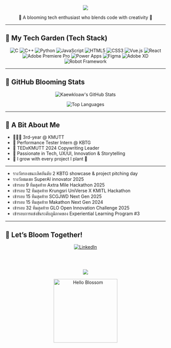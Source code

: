 <p align="center">
  <img src="https://readme-typing-svg.herokuapp.com/?lines=🌷+Kaewkloaw+is+typing...;🌼+Building+Tech+with+Love+and+Joy!;🌸+Let’s+Grow+Beautiful+Projects+Together!&center=true&width=500&height=45">
</p>
<p align="center">🌼 A blooming tech enthusiast who blends code with creativity 💐</p>

---

## 💐 My Tech Garden (Tech Stack)
<div align="center">

![C](https://img.shields.io/badge/C-%23F8BBD0?style=for-the-badge&logo=c&logoColor=white)
![C++](https://img.shields.io/badge/C++-%23F48FB1?style=for-the-badge&logo=c%2B%2B&logoColor=white)
![Python](https://img.shields.io/badge/Python-%23F06292?style=for-the-badge&logo=python&logoColor=white)
![JavaScript](https://img.shields.io/badge/JavaScript-%23F9A8D4?style=for-the-badge&logo=javascript&logoColor=white)
![HTML5](https://img.shields.io/badge/HTML5-%23F6BDC0?style=for-the-badge&logo=html5&logoColor=white)
![CSS3](https://img.shields.io/badge/CSS3-%23F48FB1?style=for-the-badge&logo=css3&logoColor=white)
![Vue.js](https://img.shields.io/badge/Vue.js-%23F8BBD0?style=for-the-badge&logo=vuedotjs&logoColor=white)
![React](https://img.shields.io/badge/React-%23EC407A?style=for-the-badge&logo=react&logoColor=white)
![Adobe Premiere Pro](https://img.shields.io/badge/Premiere_Pro-%23F6A5C0?style=for-the-badge&logo=adobe-premiere-pro&logoColor=white)
![Power Apps](https://img.shields.io/badge/Power%20Apps-%23E91E63?style=for-the-badge&logo=powerapps&logoColor=white)
![Figma](https://img.shields.io/badge/Figma-%23F48FB1?style=for-the-badge&logo=figma&logoColor=white)
![Adobe XD](https://img.shields.io/badge/Adobe%20XD-%23FF80AB?style=for-the-badge&logo=adobexd&logoColor=white)
![Robot Framework](https://img.shields.io/badge/Robot%20Framework-%23EC407A?style=for-the-badge&logo=robotframework&logoColor=white)
</div>

---

## 🌺 GitHub Blooming Stats
<div align="center">

![Kaewkloaw's GitHub Stats](https://github-readme-stats.vercel.app/api?username=Kaewkloaw&theme=rose_pine&hide_border=false&show_icons=true)

![Top Languages](https://github-readme-stats.vercel.app/api/top-langs/?username=Kaewkloaw&layout=compact&theme=rose_pine&hide_border=false)

</div>

---

## 🌼 A Bit About Me
- 👩🏻‍🎓 3rd-year @ KMUTT  
- 💼 Performance Tester Intern @ KBTG  
- 🎤 TEDxKMUTT 2024 Copywriting Leader  
- 💖 Passionate in Tech, UX/UI, Innovation & Storytelling  
- 🌿 I grow with every project I plant 🌱

---

- รางวัลรองชนะเลิศอันดับ 2 KBTG showcase & project pitching day
- รางวัลชมเชย SuperAI innovator 2025
- เข้ารอบ 9 ทีมสุดท้าย Axtra Mile Hackathon 2025
- เข้ารอบ 12 ทีมสุดท้าย Krungsri UniVerse X KMITL Hackathon
- เข้ารอบ 15 ทีมสุดท้าย SCGJWD Next Gen 2025
- เข้ารอบ 15 ทีมสุดท้าย Makathon Next Gen 2024
- เข้ารอบ 32 ทีมสุดท้าย GLO Open Innovation Challenge 2025
- เข้ารอบการแข่งขันระดับภูมิภาคของ Experiential Learning Program #3

---

## 🌸 Let’s Bloom Together!
<div align="center">

<a href="https://www.linkedin.com/in/punchaya-chancharoen-97760b292/" target="_blank">
  <img src="https://img.shields.io/badge/💼 Let's_Connect_on_LinkedIn-F06292?style=for-the-badge&logo=linkedin&logoColor=white" alt="LinkedIn" />
</a>

<br/><br/>

[![](https://visitcount.itsvg.in/api?id=Kaewkloaw&icon=3&color=9)](https://visitcount.itsvg.in)
<p align="center">
  <img src="https://media.giphy.com/media/10dU7AN7xsi1I4/giphy.gif" width="200" alt="Hello Blossom">
</p>
</div>

<!-- 🌷 Proudly planted & grown by แก้วเกล้าคนสวย with tech and petals ✨ -->
